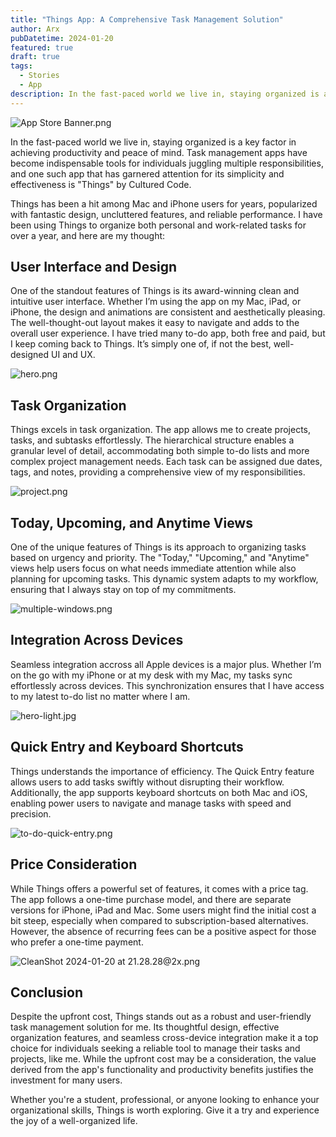 ```yaml
---
title: "Things App: A Comprehensive Task Management Solution"
author: Arx
pubDatetime: 2024-01-20
featured: true
draft: true
tags:
  - Stories
  - App
description: In the fast-paced world we live in, staying organized is a key factor in achieving productivity and peace of mind. Task management apps have become indispensable tools for individuals juggling multiple responsibilities, and one such app that has garnered attention for its simplicity and effectiveness is "Things" by Cultured Code. Here is my thought after using the app for over a year.
---
```


![App Store Banner.png](@assets/images/things/App_Store_Banner.png)

In the fast-paced world we live in, staying organized is a key factor in achieving productivity and peace of mind. Task management apps have become indispensable tools for individuals juggling multiple responsibilities, and one such app that has garnered attention for its simplicity and effectiveness is "Things" by Cultured Code.

Things has been a hit among Mac and iPhone users for years, popularized with fantastic design, uncluttered features, and reliable performance. I have been using Things to organize both personal and work-related tasks for over a year, and here are my thought:

## **User Interface and Design**

One of the standout features of Things is its award-winning clean and intuitive user interface. Whether I’m using the app on my Mac, iPad, or iPhone, the design and animations are consistent and aesthetically pleasing. The well-thought-out layout makes it easy to navigate and adds to the overall user experience. I have tried many to-do app, both free and paid, but I keep coming back to Things. It’s simply one of, if not the best, well-designed UI and UX.

![hero.png](@assets/images/things/hero.png)

## **Task Organization**

Things excels in task organization. The app allows me to create projects, tasks, and subtasks effortlessly. The hierarchical structure enables a granular level of detail, accommodating both simple to-do lists and more complex project management needs. Each task can be assigned due dates, tags, and notes, providing a comprehensive view of my responsibilities.

![project.png](@assets/images/things/project.png)

## **Today, Upcoming, and Anytime Views**

One of the unique features of Things is its approach to organizing tasks based on urgency and priority. The "Today," "Upcoming," and "Anytime" views help users focus on what needs immediate attention while also planning for upcoming tasks. This dynamic system adapts to my workflow, ensuring that I always stay on top of my commitments.

![multiple-windows.png](@assets/images/things/multiple-windows.png)

## **Integration Across Devices**

Seamless integration accross all Apple devices is a major plus. Whether I’m on the go with my iPhone or at my desk with my Mac, my tasks sync effortlessly across devices. This synchronization ensures that I have access to my latest to-do list no matter where I am.

![hero-light.jpg](@assets/images/things/hero-light.jpg)

## **Quick Entry and Keyboard Shortcuts**

Things understands the importance of efficiency. The Quick Entry feature allows users to add tasks swiftly without disrupting their workflow. Additionally, the app supports keyboard shortcuts on both Mac and iOS, enabling power users to navigate and manage tasks with speed and precision.

![to-do-quick-entry.png](@assets/images/things/to-do-quick-entry.png)

## **Price Consideration**

While Things offers a powerful set of features, it comes with a price tag. The app follows a one-time purchase model, and there are separate versions for iPhone, iPad and Mac. Some users might find the initial cost a bit steep, especially when compared to subscription-based alternatives. However, the absence of recurring fees can be a positive aspect for those who prefer a one-time payment.

![CleanShot 2024-01-20 at 21.28.28@2x.png](@assets/images/things/price.png)

## **Conclusion**

Despite the upfront cost, Things stands out as a robust and user-friendly task management solution for me. Its thoughtful design, effective organization features, and seamless cross-device integration make it a top choice for individuals seeking a reliable tool to manage their tasks and projects, like me. While the upfront cost may be a consideration, the value derived from the app's functionality and productivity benefits justifies the investment for many users.

Whether you're a student, professional, or anyone looking to enhance your organizational skills, Things is worth exploring. Give it a try and experience the joy of a well-organized life.
